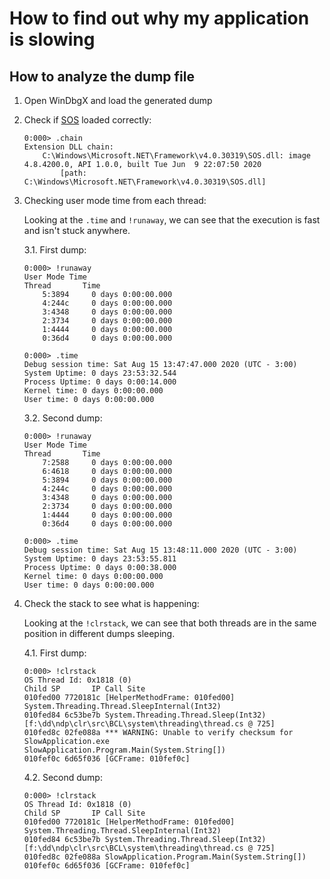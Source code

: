 # How to find out why my application is slowing

## How to analyze the dump file

1. Open WinDbgX and load the generated dump
2. Check if
   [SOS](https://github.com/dotnet/diagnostics/blob/master/documentation/sos-debugging-extension-windows.md)
   loaded correctly:

    ```text
    0:000> .chain
    Extension DLL chain:
        C:\Windows\Microsoft.NET\Framework\v4.0.30319\SOS.dll: image 4.8.4200.0, API 1.0.0, built Tue Jun  9 22:07:50 2020
            [path: C:\Windows\Microsoft.NET\Framework\v4.0.30319\SOS.dll]
    ```

3. Checking user mode time from each thread:

    Looking at the `.time` and `!runaway`, we can see that the execution is fast
    and isn't stuck anywhere.

    3.1. First dump:

    ```text
    0:000> !runaway
    User Mode Time
    Thread       Time
        5:3894     0 days 0:00:00.000
        4:244c     0 days 0:00:00.000
        3:4348     0 days 0:00:00.000
        2:3734     0 days 0:00:00.000
        1:4444     0 days 0:00:00.000
        0:36d4     0 days 0:00:00.000

    0:000> .time
    Debug session time: Sat Aug 15 13:47:47.000 2020 (UTC - 3:00)
    System Uptime: 0 days 23:53:32.544
    Process Uptime: 0 days 0:00:14.000
    Kernel time: 0 days 0:00:00.000
    User time: 0 days 0:00:00.000
    ```

    3.2. Second dump:

    ```text
    0:000> !runaway
    User Mode Time
    Thread       Time
        7:2588     0 days 0:00:00.000
        6:4618     0 days 0:00:00.000
        5:3894     0 days 0:00:00.000
        4:244c     0 days 0:00:00.000
        3:4348     0 days 0:00:00.000
        2:3734     0 days 0:00:00.000
        1:4444     0 days 0:00:00.000
        0:36d4     0 days 0:00:00.000

    0:000> .time
    Debug session time: Sat Aug 15 13:48:11.000 2020 (UTC - 3:00)
    System Uptime: 0 days 23:53:55.811
    Process Uptime: 0 days 0:00:38.000
    Kernel time: 0 days 0:00:00.000
    User time: 0 days 0:00:00.000
    ```

4. Check the stack to see what is happening:

    Looking at the `!clrstack`, we can see that both threads are in the same
    position in different dumps sleeping.

    4.1. First dump:

    ```text
    0:000> !clrstack
    OS Thread Id: 0x1818 (0)
    Child SP       IP Call Site
    010fed00 7720181c [HelperMethodFrame: 010fed00] System.Threading.Thread.SleepInternal(Int32)
    010fed84 6c53be7b System.Threading.Thread.Sleep(Int32) [f:\dd\ndp\clr\src\BCL\system\threading\thread.cs @ 725]
    010fed8c 02fe088a *** WARNING: Unable to verify checksum for SlowApplication.exe
    SlowApplication.Program.Main(System.String[])
    010fef0c 6d65f036 [GCFrame: 010fef0c]
    ```

    4.2. Second dump:

    ```text
    0:000> !clrstack
    OS Thread Id: 0x1818 (0)
    Child SP       IP Call Site
    010fed00 7720181c [HelperMethodFrame: 010fed00] System.Threading.Thread.SleepInternal(Int32)
    010fed84 6c53be7b System.Threading.Thread.Sleep(Int32) [f:\dd\ndp\clr\src\BCL\system\threading\thread.cs @ 725]
    010fed8c 02fe088a SlowApplication.Program.Main(System.String[])
    010fef0c 6d65f036 [GCFrame: 010fef0c]
    ```
